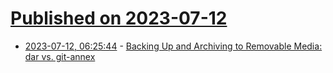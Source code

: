 # [Published on 2023-07-12](index.md)

* [2023-07-12, 06:25:44](https://lobste.rs/s/joixdz/backing_up_archiving_removable_media_dar) - [Backing Up and Archiving to Removable Media: dar vs. git-annex](https://changelog.complete.org/archives/10535-backing-up-and-archiving-to-removable-media-dar-vs-git-annex)
